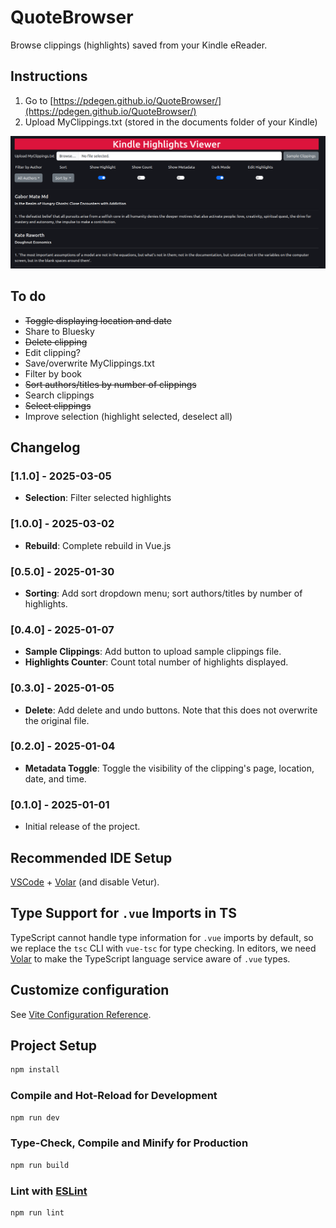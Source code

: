 # QuoteBrowser

Browse clippings (highlights) saved from your Kindle eReader.

## Instructions

1. Go to [https://pdegen.github.io/QuoteBrowser/](https://pdegen.github.io/QuoteBrowser/)
2. Upload MyClippings.txt (stored in the documents folder of your Kindle)

![image](assets/example.png)

## To do

- ~~Toggle displaying location and date~~
- Share to Bluesky
- ~~Delete clipping~~
- Edit clipping?
- Save/overwrite MyClippings.txt
- Filter by book
- ~~Sort authors/titles by number of clippings~~
- Search clippings
- ~~Select clippings~~
- Improve selection (highlight selected, deselect all)

## Changelog

### [1.1.0] - 2025-03-05

- **Selection**: Filter selected highlights

### [1.0.0] - 2025-03-02

- **Rebuild**: Complete rebuild in Vue.js

### [0.5.0] - 2025-01-30

- **Sorting**: Add sort dropdown menu; sort authors/titles by number of highlights.

### [0.4.0] - 2025-01-07

- **Sample Clippings**: Add button to upload sample clippings file.
- **Highlights Counter**: Count total number of highlights displayed.

### [0.3.0] - 2025-01-05

- **Delete**: Add delete and undo buttons. Note that this does not overwrite the original file.

### [0.2.0] - 2025-01-04

- **Metadata Toggle**: Toggle the visibility of the clipping's page, location, date, and time.

### [0.1.0] - 2025-01-01

- Initial release of the project.

## Recommended IDE Setup

[VSCode](https://code.visualstudio.com/) + [Volar](https://marketplace.visualstudio.com/items?itemName=Vue.volar) (and disable Vetur).

## Type Support for `.vue` Imports in TS

TypeScript cannot handle type information for `.vue` imports by default, so we replace the `tsc` CLI with `vue-tsc` for type checking. In editors, we need [Volar](https://marketplace.visualstudio.com/items?itemName=Vue.volar) to make the TypeScript language service aware of `.vue` types.

## Customize configuration

See [Vite Configuration Reference](https://vite.dev/config/).

## Project Setup

```sh
npm install
```

### Compile and Hot-Reload for Development

```sh
npm run dev
```

### Type-Check, Compile and Minify for Production

```sh
npm run build
```

### Lint with [ESLint](https://eslint.org/)

```sh
npm run lint
```
